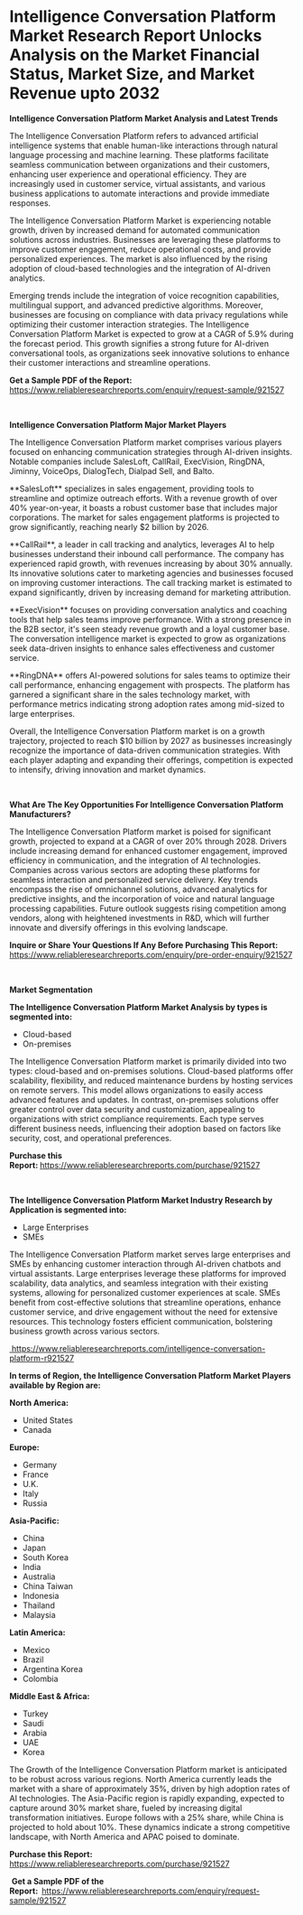 <p><h1>Intelligence Conversation Platform Market Research Report Unlocks Analysis on the Market Financial Status, Market Size, and Market Revenue upto 2032</h1></p><p><strong>Intelligence Conversation Platform Market Analysis and Latest Trends</strong></p>
<p><p>The Intelligence Conversation Platform refers to advanced artificial intelligence systems that enable human-like interactions through natural language processing and machine learning. These platforms facilitate seamless communication between organizations and their customers, enhancing user experience and operational efficiency. They are increasingly used in customer service, virtual assistants, and various business applications to automate interactions and provide immediate responses.</p><p>The Intelligence Conversation Platform Market is experiencing notable growth, driven by increased demand for automated communication solutions across industries. Businesses are leveraging these platforms to improve customer engagement, reduce operational costs, and provide personalized experiences. The market is also influenced by the rising adoption of cloud-based technologies and the integration of AI-driven analytics.</p><p>Emerging trends include the integration of voice recognition capabilities, multilingual support, and advanced predictive algorithms. Moreover, businesses are focusing on compliance with data privacy regulations while optimizing their customer interaction strategies. The Intelligence Conversation Platform Market is expected to grow at a CAGR of 5.9% during the forecast period. This growth signifies a strong future for AI-driven conversational tools, as organizations seek innovative solutions to enhance their customer interactions and streamline operations.</p></p>
<p><strong>Get a Sample PDF of the Report:&nbsp;</strong> <a href="https://www.reliableresearchreports.com/enquiry/request-sample/921527?utm_campaign=3092&utm_medium=2&utm_source=Github&utm_content=ia&utm_term=18042025&utm_id=intelligence-conversation-platform">https://www.reliableresearchreports.com/enquiry/request-sample/921527</a></p>
<p>&nbsp;</p>
<p><strong>Intelligence Conversation Platform Major Market Players</strong></p>
<p><p>The Intelligence Conversation Platform market comprises various players focused on enhancing communication strategies through AI-driven insights. Notable companies include SalesLoft, CallRail, ExecVision, RingDNA, Jiminny, VoiceOps, DialogTech, Dialpad Sell, and Balto.</p><p>**SalesLoft** specializes in sales engagement, providing tools to streamline and optimize outreach efforts. With a revenue growth of over 40% year-on-year, it boasts a robust customer base that includes major corporations. The market for sales engagement platforms is projected to grow significantly, reaching nearly $2 billion by 2026.</p><p>**CallRail**, a leader in call tracking and analytics, leverages AI to help businesses understand their inbound call performance. The company has experienced rapid growth, with revenues increasing by about 30% annually. Its innovative solutions cater to marketing agencies and businesses focused on improving customer interactions. The call tracking market is estimated to expand significantly, driven by increasing demand for marketing attribution.</p><p>**ExecVision** focuses on providing conversation analytics and coaching tools that help sales teams improve performance. With a strong presence in the B2B sector, it's seen steady revenue growth and a loyal customer base. The conversation intelligence market is expected to grow as organizations seek data-driven insights to enhance sales effectiveness and customer service.</p><p>**RingDNA** offers AI-powered solutions for sales teams to optimize their call performance, enhancing engagement with prospects. The platform has garnered a significant share in the sales technology market, with performance metrics indicating strong adoption rates among mid-sized to large enterprises.</p><p>Overall, the Intelligence Conversation Platform market is on a growth trajectory, projected to reach $10 billion by 2027 as businesses increasingly recognize the importance of data-driven communication strategies. With each player adapting and expanding their offerings, competition is expected to intensify, driving innovation and market dynamics.</p></p>
<p>&nbsp;</p>
<p><strong>What Are The Key Opportunities For Intelligence Conversation Platform Manufacturers?</strong></p>
<p><p>The Intelligence Conversation Platform market is poised for significant growth, projected to expand at a CAGR of over 20% through 2028. Drivers include increasing demand for enhanced customer engagement, improved efficiency in communication, and the integration of AI technologies. Companies across various sectors are adopting these platforms for seamless interaction and personalized service delivery. Key trends encompass the rise of omnichannel solutions, advanced analytics for predictive insights, and the incorporation of voice and natural language processing capabilities. Future outlook suggests rising competition among vendors, along with heightened investments in R&D, which will further innovate and diversify offerings in this evolving landscape.</p></p>
<p><strong>Inquire or Share Your Questions If Any Before Purchasing This Report:</strong> <a href="https://www.reliableresearchreports.com/enquiry/pre-order-enquiry/921527?utm_campaign=3092&utm_medium=2&utm_source=Github&utm_content=ia&utm_term=18042025&utm_id=intelligence-conversation-platform">https://www.reliableresearchreports.com/enquiry/pre-order-enquiry/921527</a></p>
<p>&nbsp;</p>
<p><strong>Market Segmentation</strong></p>
<p><strong>The Intelligence Conversation Platform Market Analysis by types is segmented into:</strong></p>
<p><ul><li>Cloud-based</li><li>On-premises</li></ul></p>
<p><p>The Intelligence Conversation Platform market is primarily divided into two types: cloud-based and on-premises solutions. Cloud-based platforms offer scalability, flexibility, and reduced maintenance burdens by hosting services on remote servers. This model allows organizations to easily access advanced features and updates. In contrast, on-premises solutions offer greater control over data security and customization, appealing to organizations with strict compliance requirements. Each type serves different business needs, influencing their adoption based on factors like security, cost, and operational preferences.</p></p>
<p><strong>Purchase this Report:&nbsp;</strong><a href="https://www.reliableresearchreports.com/purchase/921527?utm_campaign=3092&utm_medium=2&utm_source=Github&utm_content=ia&utm_term=18042025&utm_id=intelligence-conversation-platform">https://www.reliableresearchreports.com/purchase/921527</a></p>
<p>&nbsp;</p>
<p><strong>The Intelligence Conversation Platform Market Industry Research by Application is segmented into:</strong></p>
<p><ul><li>Large Enterprises</li><li>SMEs</li></ul></p>
<p><p>The Intelligence Conversation Platform market serves large enterprises and SMEs by enhancing customer interaction through AI-driven chatbots and virtual assistants. Large enterprises leverage these platforms for improved scalability, data analytics, and seamless integration with their existing systems, allowing for personalized customer experiences at scale. SMEs benefit from cost-effective solutions that streamline operations, enhance customer service, and drive engagement without the need for extensive resources. This technology fosters efficient communication, bolstering business growth across various sectors.</p></p>
<p><a href="https://www.reliableresearchreports.com/intelligence-conversation-platform-r921527?utm_campaign=3092&utm_medium=2&utm_source=Github&utm_content=ia&utm_term=18042025&utm_id=intelligence-conversation-platform">&nbsp;https://www.reliableresearchreports.com/intelligence-conversation-platform-r921527</a></p>
<p><strong>In terms of Region, the Intelligence Conversation Platform Market Players available by Region are:</strong></p>
<p>
    <p> <strong> North America: </strong>
        <ul>
            <li>United States</li>
            <li>Canada</li>
        </ul>
        </p> 
    <p> <strong> Europe: </strong>
        <ul>
            <li>Germany</li>
            <li>France</li>
            <li>U.K.</li>
            <li>Italy</li>
            <li>Russia</li>
        </ul>
        </p> 
    <p> <strong> Asia-Pacific: </strong>
        <ul>
            <li>China</li>
            <li>Japan</li>
            <li>South Korea</li>
            <li>India</li>
            <li>Australia</li>
            <li>China Taiwan</li>
            <li>Indonesia</li>
            <li>Thailand</li>
            <li>Malaysia</li>
        </ul>
        </p> 
    <p> <strong> Latin America: </strong>
        <ul>
            <li>Mexico</li>
            <li>Brazil</li>
            <li>Argentina Korea</li>
            <li>Colombia</li>
        </ul>
        </p> 
    <p> <strong> Middle East & Africa: </strong>
        <ul>
            <li>Turkey</li>
            <li>Saudi</li>
            <li>Arabia</li>
            <li>UAE</li>
            <li>Korea</li>
        </ul>
    </p>
    </p>
<p><p>The Growth of the Intelligence Conversation Platform market is anticipated to be robust across various regions. North America currently leads the market with a share of approximately 35%, driven by high adoption rates of AI technologies. The Asia-Pacific region is rapidly expanding, expected to capture around 30% market share, fueled by increasing digital transformation initiatives. Europe follows with a 25% share, while China is projected to hold about 10%. These dynamics indicate a strong competitive landscape, with North America and APAC poised to dominate.</p></p>
<p><strong>Purchase this Report: </strong><a href="https://www.reliableresearchreports.com/purchase/921527?utm_campaign=3092&utm_medium=2&utm_source=Github&utm_content=ia&utm_term=18042025&utm_id=intelligence-conversation-platform">https://www.reliableresearchreports.com/purchase/921527</a></p>
<p>&nbsp;<strong>Get a Sample PDF of the Report:&nbsp;&nbsp;</strong><a href="https://www.reliableresearchreports.com/enquiry/request-sample/921527?utm_campaign=3092&utm_medium=2&utm_source=Github&utm_content=ia&utm_term=18042025&utm_id=intelligence-conversation-platform">https://www.reliableresearchreports.com/enquiry/request-sample/921527</a></p>
<p><strong></strong></p>
<p><p></p><p></p><p></p></p>